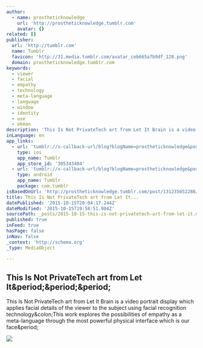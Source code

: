 ```yaml
---
author:
  - name: prostheticknowledge
    url: 'http://prostheticknowledge.tumblr.com'
    avatar: {}
related: []
publisher:
  url: 'http://tumblr.com'
  name: Tumblr
  favicon: 'http://31.media.tumblr.com/avatar_ceb665a7b9df_128.png'
  domain: prostheticknowledge.tumblr.com
keywords:
  - viewer
  - facial
  - empathy
  - technology
  - meta-language
  - language
  - window
  - identity
  - use
  - ekman
description: 'This Is Not PrivateTech art from Let It Brain is a video portrait display which applies facial details of the viewer to the subject using facial recognition technology:This work explores the possibilities of empathy as a meta-language through the most powerful physical interface which is our face.'
inLanguage: en
app_links:
  - url: 'tumblr://x-callback-url/blog?blogName=prostheticknowledge&postID=131235652286'
    type: ios
    app_name: Tumblr
    app_store_id: '305343404'
  - url: 'tumblr://x-callback-url/blog?blogName=prostheticknowledge&postID=131235652286'
    type: android
    app_name: Tumblr
    package: com.tumblr
isBasedOnUrl: 'http://prostheticknowledge.tumblr.com/post/131235652286/this-is-not-private-tech-art-from-let-it-brain-is'
title: This Is Not PrivateTech art from Let It...
datePublished: '2015-10-15T20:04:17.244Z'
dateModified: '2015-10-15T19:58:51.904Z'
sourcePath: _posts/2015-10-15-this-is-not-privatetech-art-from-let-it.md
published: true
inFeed: true
hasPage: false
inNav: false
_context: 'http://schema.org'
_type: MediaObject

---
```

<article style=""><h1>This Is Not PrivateTech art from Let It&amp;period;&amp;period;&amp;period;</h1><p>This Is Not PrivateTech art from Let It Brain is a video portrait display which applies facial details of the viewer to the subject using facial recognition technology&amp;colon;This work explores the possibilities of empathy as a meta-language through the most powerful physical interface which is our face&amp;period;</p><img src="http://31.media.tumblr.com/41372093e722033e2be50ef58d30b601/tumblr_nw9x8yrFvx1qav3uso1_540.gif" /></article>